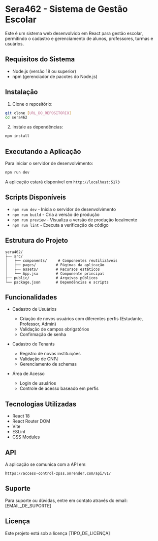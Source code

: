 # Sera462 - Sistema de Gestão Escolar

Este é um sistema web desenvolvido em React para gestão escolar, permitindo o cadastro e gerenciamento de alunos, professores, turmas e usuários.

## Requisitos do Sistema

- Node.js (versão 18 ou superior)
- npm (gerenciador de pacotes do Node.js)

## Instalação

1. Clone o repositório:
```bash
git clone [URL_DO_REPOSITÓRIO]
cd sera462
```

2. Instale as dependências:
```bash
npm install
```

## Executando a Aplicação

Para iniciar o servidor de desenvolvimento:

```bash
npm run dev
```

A aplicação estará disponível em `http://localhost:5173`

## Scripts Disponíveis

- `npm run dev` - Inicia o servidor de desenvolvimento
- `npm run build` - Cria a versão de produção
- `npm run preview` - Visualiza a versão de produção localmente
- `npm run lint` - Executa a verificação de código

## Estrutura do Projeto

```
sera462/
├── src/
│   ├── components/     # Componentes reutilizáveis
│   ├── pages/         # Páginas da aplicação
│   ├── assets/        # Recursos estáticos
│   └── App.jsx        # Componente principal
├── public/            # Arquivos públicos
└── package.json       # Dependências e scripts
```

## Funcionalidades

- Cadastro de Usuários
  - Criação de novos usuários com diferentes perfis (Estudante, Professor, Admin)
  - Validação de campos obrigatórios
  - Confirmação de senha

- Cadastro de Tenants
  - Registro de novas instituições
  - Validação de CNPJ
  - Gerenciamento de schemas

- Área de Acesso
  - Login de usuários
  - Controle de acesso baseado em perfis

## Tecnologias Utilizadas

- React 18
- React Router DOM
- Vite
- ESLint
- CSS Modules

## API

A aplicação se comunica com a API em:
```
https://access-control-zpss.onrender.com/api/v1/
```

## Suporte

Para suporte ou dúvidas, entre em contato através do email: [EMAIL_DE_SUPORTE]

## Licença

Este projeto está sob a licença [TIPO_DE_LICENÇA]
